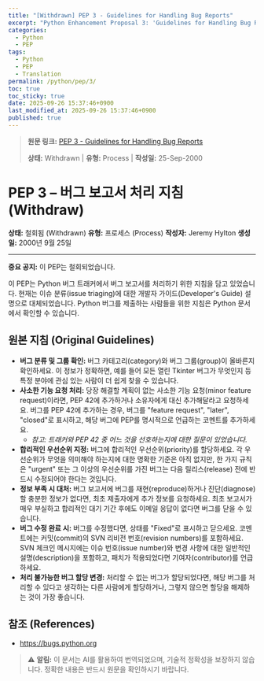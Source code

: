 ```yaml
---
title: "[Withdrawn] PEP 3 - Guidelines for Handling Bug Reports"
excerpt: "Python Enhancement Proposal 3: 'Guidelines for Handling Bug Reports'에 대한 한국어 번역입니다."
categories:
  - Python
  - PEP
tags:
  - Python
  - PEP
  - Translation
permalink: /python/pep/3/
toc: true
toc_sticky: true
date: 2025-09-26 15:37:46+0900
last_modified_at: 2025-09-26 15:37:46+0900
published: true
---
```

> **원문 링크:** [PEP 3 - Guidelines for Handling Bug Reports](https://peps.python.org/pep-0003/)
>
> **상태:** Withdrawn | **유형:** Process | **작성일:** 25-Sep-2000


# PEP 3 – 버그 보고서 처리 지침 (Withdraw)

**상태:** 철회됨 (Withdrawn)
**유형:** 프로세스 (Process)
**작성자:** Jeremy Hylton <jeremy at alum.mit.edu>
**생성일:** 2000년 9월 25일

---

**중요 공지:** 이 PEP는 철회되었습니다.

이 PEP는 Python 버그 트래커에서 버그 보고서를 처리하기 위한 지침을 담고 있었습니다. 현재는 이슈 분류(issue triaging)에 대한 개발자 가이드(Developer's Guide) 설명으로 대체되었습니다. Python 버그를 제출하는 사람들을 위한 지침은 Python 문서에서 확인할 수 있습니다.

## 원본 지침 (Original Guidelines)

*   **버그 분류 및 그룹 확인:** 버그 카테고리(category)와 버그 그룹(group)이 올바른지 확인하세요. 이 정보가 정확하면, 예를 들어 모든 열린 Tkinter 버그가 무엇인지 등 특정 분야에 관심 있는 사람이 더 쉽게 찾을 수 있습니다.
*   **사소한 기능 요청 처리:** 당장 해결할 계획이 없는 사소한 기능 요청(minor feature request)이라면, PEP 42에 추가하거나 소유자에게 대신 추가해달라고 요청하세요. 버그를 PEP 42에 추가하는 경우, 버그를 "feature request", "later", "closed"로 표시하고, 해당 버그에 PEP를 명시적으로 언급하는 코멘트를 추가하세요.
    *   *참고: 트래커와 PEP 42 중 어느 것을 선호하는지에 대한 질문이 있었습니다.*
*   **합리적인 우선순위 지정:** 버그에 합리적인 우선순위(priority)를 할당하세요. 각 우선순위가 무엇을 의미해야 하는지에 대한 명확한 기준은 아직 없지만, 한 가지 규칙은 "urgent" 또는 그 이상의 우선순위를 가진 버그는 다음 릴리스(release) 전에 반드시 수정되어야 한다는 것입니다.
*   **정보 부족 시 대처:** 버그 보고서에 버그를 재현(reproduce)하거나 진단(diagnose)할 충분한 정보가 없다면, 최초 제출자에게 추가 정보를 요청하세요. 최초 보고서가 매우 부실하고 합리적인 대기 기간 후에도 이메일 응답이 없다면 버그를 닫을 수 있습니다.
*   **버그 수정 완료 시:** 버그를 수정했다면, 상태를 "Fixed"로 표시하고 닫으세요. 코멘트에는 커밋(commit)의 SVN 리비전 번호(revision numbers)를 포함하세요. SVN 체크인 메시지에는 이슈 번호(issue number)와 변경 사항에 대한 일반적인 설명(description)을 포함하고, 패치가 적용되었다면 기여자(contributor)를 언급하세요.
*   **처리 불가능한 버그 할당 변경:** 처리할 수 없는 버그가 할당되었다면, 해당 버그를 처리할 수 있다고 생각하는 다른 사람에게 할당하거나, 그렇지 않으면 할당을 해제하는 것이 가장 좋습니다.

## 참조 (References)

*   https://bugs.python.org

> ⚠️ **알림:** 이 문서는 AI를 활용하여 번역되었으며, 기술적 정확성을 보장하지 않습니다. 정확한 내용은 반드시 원문을 확인하시기 바랍니다.